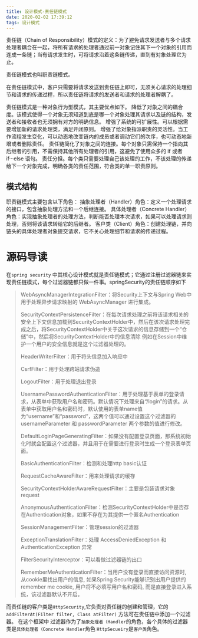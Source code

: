 ```yaml
---
title: 设计模式-责任链模式
date: 2020-02-02 17:39:12
tags: 设计模式
---
```


责任链（Chain of Responsibility）模式的定义：为了避免请求发送者与多个请求处理者耦合在一起，将所有请求的处理者通过前一对象记住其下一个对象的引用而连成一条链；当有请求发生时，可将请求沿着这条链传递，直到有对象处理它为止。

责任链模式也叫职责链模式。

在责任链模式中，客户只需要将请求发送到责任链上即可，无须关心请求的处理细节和请求的传递过程，所以责任链将请求的发送者和请求的处理者解耦了。

<!--more-->

责任链模式是一种对象行为型模式，其主要优点如下。
降低了对象之间的耦合度。该模式使得一个对象无须知道到底是哪一个对象处理其请求以及链的结构，发送者和接收者也无须拥有对方的明确信息。
增强了系统的可扩展性。可以根据需要增加新的请求处理类，满足开闭原则。
增强了给对象指派职责的灵活性。当工作流程发生变化，可以动态地改变链内的成员或者调动它们的次序，也可动态地新增或者删除责任。
责任链简化了对象之间的连接。每个对象只需保持一个指向其后继者的引用，不需保持其他所有处理者的引用，这避免了使用众多的 if 或者 if···else 语句。
责任分担。每个类只需要处理自己该处理的工作，不该处理的传递给下一个对象完成，明确各类的责任范围，符合类的单一职责原则。

## 模式结构

职责链模式主要包含以下角色：
抽象处理者（Handler）角色：定义一个处理请求的接口，包含抽象处理方法和一个后继连接。
具体处理者（Concrete Handler）角色：实现抽象处理者的处理方法，判断能否处理本次请求，如果可以处理请求则处理，否则将该请求转给它的后继者。
客户类（Client）角色：创建处理链，并向链头的具体处理者对象提交请求，它不关心处理细节和请求的传递过程。

# 源码导读

在`spring security` 中其核心设计模式就是责任链模式；它通过注册过滤器链来实现责任链模式，每个过滤器链都只做一件事。springSecurity的责任链顺序如下

> WebAsyncManagerIntegrationFilter：将Security上下文与Spring Web中用于处理异步请求映射的 WebAsyncManager 进行集成。
>
> SecurityContextPersistenceFilter：在每次请求处理之前将该请求相关的安全上下文信息加载到SecurityContextHolder中，然后在该次请求处理完成之后，将SecurityContextHolder中关于这次请求的信息存储到一个“仓储”中，然后将SecurityContextHolder中的信息清除
> 例如在Session中维护一个用户的安全信息就是这个过滤器处理的。
>
> HeaderWriterFilter：用于将头信息加入响应中
>
> CsrfFilter：用于处理跨站请求伪造
>
> LogoutFilter：用于处理退出登录
>
> UsernamePasswordAuthenticationFilter：用于处理基于表单的登录请求，从表单中获取用户名和密码。默认情况下处理来自“/login”的请求。从表单中获取用户名和密码时，默认使用的表单name值为“username”和“password”，这两个值可以通过设置这个过滤器的usernameParameter 和 passwordParameter 两个参数的值进行修改。
>
> DefaultLoginPageGeneratingFilter：如果没有配置登录页面，那系统初始化时就会配置这个过滤器，并且用于在需要进行登录时生成一个登录表单页面。
>
> BasicAuthenticationFilter：检测和处理http basic认证
>
> RequestCacheAwareFilter：用来处理请求的缓存
>
> SecurityContextHolderAwareRequestFilter：主要是包装请求对象request
>
> AnonymousAuthenticationFilter：检测SecurityContextHolder中是否存在Authentication对象，如果不存在为其提供一个匿名Authentication
>
> SessionManagementFilter：管理session的过滤器
>
> ExceptionTranslationFilter：处理 AccessDeniedException 和 AuthenticationException 异常
>
> FilterSecurityInterceptor：可以看做过滤器链的出口
>
> RememberMeAuthenticationFilter：当用户没有登录而直接访问资源时, 从cookie里找出用户的信息, 如果Spring Security能够识别出用户提供的remember me cookie, 用户将不必填写用户名和密码, 而是直接登录进入系统，该过滤器默认不开启。

而责任链的客户类是`HttpSecurity`,它负责对责任链的创建和管理，它的`addFilterAt(Filter filter, Class atFilter)` 方法可在责任链中添加一个过滤器。
在这个框架中 过滤器作为了`抽象处理者（Handler`的角色，各个具体的过滤器类是`具体处理者（Concrete Handler`角色 `HttpSecueiry`是`客户类`角色。